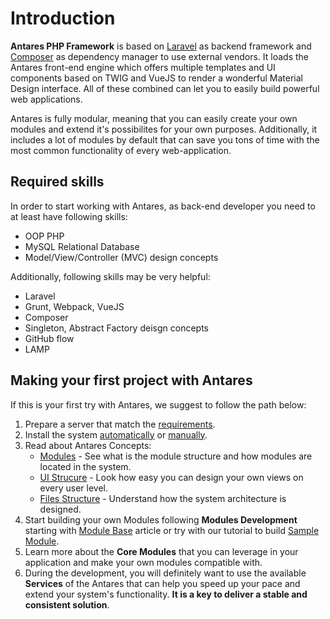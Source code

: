 # Introduction

**Antares PHP Framework** is based on [Laravel](https://laravel.com/docs/5.4) as backend framework and [Composer](https://getcomposer.org/) as dependency manager to use external vendors. It loads the Antares front-end engine which offers multiple templates and UI components based on TWIG and VueJS to render a wonderful Material Design interface. All of these combined can let you to easily build powerful web applications.

Antares is fully modular, meaning that you can easily create your own modules and extend it's possibilites for your own purposes. Additionally, it includes a lot of modules by default that can save you tons of time with the most common functionality of every web-application.

## Required skills

In order to start working with Antares, as back-end developer you need to at least have following skills:
* OOP PHP 
* MySQL Relational Database
* Model/View/Controller (MVC) design concepts

Additionally, following skills may be very helpful:

- Laravel
- Grunt, Webpack, VueJS
- Composer
- Singleton, Abstract Factory deisgn concepts
- GitHub flow
- LAMP

## Making your first project with Antares
If this is your first try with Antares, we suggest to follow the path below:

1. Prepare a server that match the [requirements](installation/requirements.md#recommended-server-resources).
2. Install the system [automatically](installation/automatic_installation_guide.md) or [manually](installation/manual_installation_guide.md).
3. Read about Antares Concepts:   
   - [Modules](antares_concepts/modules.md) - See what is the module structure and how modules are located in the system.
   - [UI Strucure](modules_development/views.md) - Look how easy you can design your own views on every user level.
   - [Files Structure](antares_concepts/files_structure.md) - Understand how the system architecture is designed.
4. Start building your own Modules following **Modules Development** starting with [Module Base](modules_development/module_base.md) article or try with our tutorial to build [Sample Module](tutorials/sample_module.md).
5. Learn more about the **Core Modules** that you can leverage in your application and make your own modules compatible with.
6. During the development, you will definitely want to use the available **Services** of the Antares that can help you speed up your pace and extend your system's functionality. **It is a key to deliver a stable and consistent solution**.
